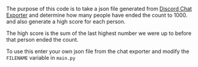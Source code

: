 The purpose of this code is to take a json file generated from [Discord Chat Exporter](https://github.com/Tyrrrz/DiscordChatExporter) and determine how many people have ended the count to 1000. and also generate a high score for each person.

The high score is the sum of the last highest number we were up to before that person ended the count.

To use this enter your own json file from the chat exporter and modify the `FILENAME` variable in `main.py`